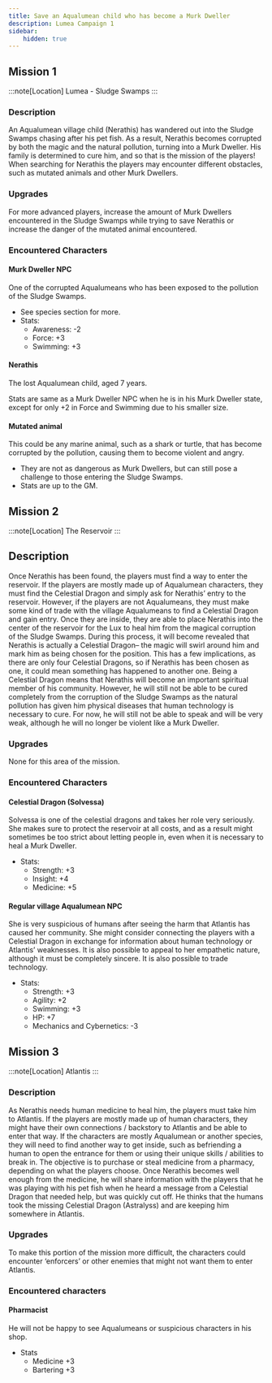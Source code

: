 ```yaml
---
title: Save an Aqualumean child who has become a Murk Dweller
description: Lumea Campaign 1
sidebar:
    hidden: true
---
```


## Mission 1

:::note[Location]
Lumea - Sludge Swamps
:::

### Description

An Aqualumean village child (Nerathis) has wandered out into the Sludge Swamps chasing after his pet fish. As a result, Nerathis becomes corrupted by both the magic and the natural pollution, turning into a Murk Dweller. His family is determined to cure him, and so that is the mission of the players! When searching for Nerathis the players may encounter different obstacles, such as mutated animals and other Murk Dwellers.

### Upgrades

For more advanced players, increase the amount of Murk Dwellers encountered in the Sludge Swamps while trying to save Nerathis or increase the danger of the mutated animal encountered.

### Encountered Characters

#### Murk Dweller NPC
One of the corrupted Aqualumeans who has been exposed to the pollution of the Sludge Swamps.
- See species section for more.
- Stats:
    - Awareness: -2
    - Force: +3
    - Swimming: +3

#### Nerathis
The lost Aqualumean child, aged 7 years.

Stats are same as a Murk Dweller NPC when he is in his Murk Dweller state, except for only +2 in Force and Swimming due to his smaller size.

#### Mutated animal
This could be any marine animal, such as a shark or turtle, that has become corrupted by the pollution, causing them to become violent and angry.
- They are not as dangerous as Murk Dwellers, but can still pose a challenge to those entering the Sludge Swamps.
- Stats are up to the GM.

## Mission 2

:::note[Location]
The Reservoir
:::

## Description
Once Nerathis has been found, the players must find a way to enter the reservoir. If the players are mostly made up of Aqualumean characters, they must find the Celestial Dragon and simply ask for Nerathis’ entry to the reservoir. However, if the players are not Aqualumeans, they must make some kind of trade with the village Aqualumeans to find a Celestial Dragon and gain entry. Once they are inside, they are able to place Nerathis into the center of the reservoir for the Lux to heal him from the magical corruption of the Sludge Swamps. During this process, it will become revealed that Nerathis is actually a Celestial Dragon– the magic will swirl around him and mark him as being chosen for the position. This has a few implications, as there are only four Celestial Dragons, so if Nerathis has been chosen as one, it could mean something has happened to another one. Being a Celestial Dragon means that Nerathis will become an important spiritual member of his community. However, he will still not be able to be cured completely from the corruption of the Sludge Swamps as the natural pollution has given him physical diseases that human technology is necessary to cure. For now, he will still not be able to speak and will be very weak, although he will no longer be violent like a Murk Dweller.

### Upgrades

None for this area of the mission.

### Encountered Characters

#### Celestial Dragon (Solvessa)
Solvessa is one of the celestial dragons and takes her role very seriously. She makes sure to protect the reservoir at all costs, and as a result might sometimes be too strict about letting people in, even when it is necessary to heal a Murk Dweller.
- Stats:
    - Strength: +3
    - Insight: +4
    - Medicine: +5

#### Regular village Aqualumean NPC
She is very suspicious of humans after seeing the harm that Atlantis has caused her community. She might consider connecting the players with a Celestial Dragon in exchange for information about human technology or Atlantis’ weaknesses. It is also possible to appeal to her empathetic nature, although it must be completely sincere. It is also possible to trade technology.
- Stats:
    - Strength: +3
    - Agility: +2
    - Swimming: +3
    - HP: +7
    - Mechanics and Cybernetics: -3


## Mission 3

:::note[Location]
Atlantis
:::

### Description
As Nerathis needs human medicine to heal him, the players must take him to Atlantis. If the players are mostly made up of human characters, they might have their own connections / backstory to Atlantis and be able to enter that way. If the characters are mostly Aqualumean or another species, they will need to find another way to get inside, such as befriending a human to open the entrance for them or using their unique skills / abilities to break in. The objective is to purchase or steal medicine from a pharmacy, depending on what the players choose. Once Nerathis becomes well enough from the medicine, he will share information with the players that he was playing with his pet fish when he heard a message from a Celestial Dragon that needed help, but was quickly cut off. He thinks that the humans took the missing Celestial Dragon (Astralyss) and are keeping him somewhere in Atlantis.

### Upgrades
To make this portion of the mission more difficult, the characters could encounter ‘enforcers’ or other enemies that might not want them to enter Atlantis.


### Encountered characters
#### Pharmacist
He will not be happy to see Aqualumeans or suspicious characters in his shop. 
- Stats
    - Medicine +3
    - Bartering +3

